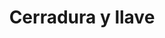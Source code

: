 ---
title: Cerradura y llave
date: 
draft: false

# descripcion
description : Cerradura y llave

materials: Plata 925

color: Plateado

dimensions: 1cmx2cm (llave) - 1cm x 1,5cm (cerradura)

code: 02-14-0361

type: "Dijes"

categories: []

price: $2.490,00

# Images
# first image will be shown in the product page
images:
  # - image: "images/path_to_image"
  # La ubicacion de las imagenes es imagenes/Dijes/Dijes.Plata/02-14-0361-cerradura-y-llave
  - image: "./images/dijes/plata/02-14-0361-cerradura-y-llave.JPG"
---